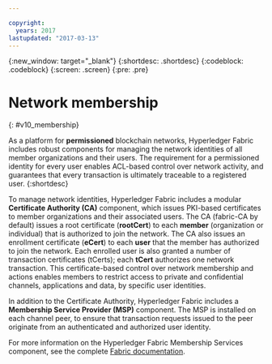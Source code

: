 ```yaml
---

copyright:
  years: 2017
lastupdated: "2017-03-13"
---
```


{:new_window: target="_blank"}
{:shortdesc: .shortdesc}
{:codeblock: .codeblock}
{:screen: .screen}
{:pre: .pre}


# Network membership
{: #v10_membership}

As a platform for **permissioned** blockchain networks, Hyperledger Fabric includes
robust components for managing the network identities of all member organizations
and their users. The requirement for a permissioned identity for every user enables
ACL-based control over network activity, and guarantees that every transaction is
ultimately traceable to a registered user.
{:shortdesc}

To manage network identities, Hyperledger Fabric includes a modular **Certificate
Authority (CA)** component, which issues PKI-based certificates to member
organizations and their associated users. The CA (fabric-CA by default) issues a
root certificate (**rootCert**) to each **member** (organization or individual)
that is authorized to join the network. The CA also issues an enrollment
certificate (**eCert**) to each **user** that the member has authorized to join
the network. Each enrolled user is also granted a number of transaction certificates
(tCerts); each **tCert** authorizes one network transaction. This certificate-based
control over network membership and actions enables members to restrict access to
private and confidential channels, applications and data, by specific user identities.

In addition to the Certificate Authority, Hyperledger Fabric includes a
**Membership Service Provider (MSP)** component. The MSP is installed on each channel
peer, to ensure that transaction requests issued to the peer originate from an
authenticated and authorized user identity.

For more information on the Hyperledger Fabric Membership Services component, see the
complete [Fabric documentation](http://fabric-rtd.readthedocs.io/en/latest/index.html).
